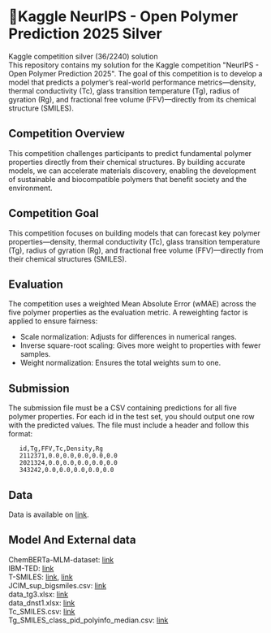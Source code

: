 # 🥈Kaggle NeurIPS - Open Polymer Prediction 2025 Silver

Kaggle competition silver (36/2240) solution<br>
This repository contains my solution for the Kaggle competition "NeurIPS - Open Polymer Prediction 2025". The goal of this competition is to develop a model that predicts a polymer’s real-world performance metrics—density, thermal conductivity (Tc), glass transition temperature (Tg), radius of gyration (Rg), and fractional free volume (FFV)—directly from its chemical structure (SMILES).

## Competition Overview

This competition challenges participants to predict fundamental polymer properties directly from their chemical structures. By building accurate models, we can accelerate materials discovery, enabling the development of sustainable and biocompatible polymers that benefit society and the environment.

## Competition Goal

This competition focuses on building models that can forecast key polymer properties—density, thermal conductivity (Tc), glass transition temperature (Tg), radius of gyration (Rg), and fractional free volume (FFV)—directly from their chemical structures (SMILES).

## Evaluation

The competition uses a weighted Mean Absolute Error (wMAE) across the five polymer properties as the evaluation metric. A reweighting factor is applied to ensure fairness:
* Scale normalization: Adjusts for differences in numerical ranges.
* Inverse square-root scaling: Gives more weight to properties with fewer samples.
* Weight normalization: Ensures the total weights sum to one.

## Submission

The submission file must be a CSV containing predictions for all five polymer properties. For each id in the test set, you should output one row with the predicted values. The file must include a header and follow this format:

```csv
   id,Tg,FFV,Tc,Density,Rg
   2112371,0.0,0.0,0.0,0.0,0.0
   2021324,0.0,0.0,0.0,0.0,0.0
   343242,0.0,0.0,0.0,0.0,0.0
```
## Data

Data is available on [link](https://www.kaggle.com/competitions/neurips-open-polymer-prediction-2025/data).

## Model And External data

ChemBERTa-MLM-dataset: [link](https://huggingface.co/DeepChem/ChemBERTa-77M-MLM/tree/main)<br>
IBM-TED: [link](https://huggingface.co/ibm-research/materials.selfies-ted)<br>
T-SMILES: [link](https://github.com/juanniwu/t-SMILES.git), [link](https://raw.githubusercontent.com/BiomedSciAI/r-BRICS)<br>
JCIM_sup_bigsmiles.csv: [link](https://springernature.figshare.com/articles/dataset/dataset_with_glass_transition_temperature/24219958?file=42507037)<br>
data_tg3.xlsx: [link](https://www.sciencedirect.com/science/article/pii/S2590159123000377#ec0005)<br>
data_dnst1.xlsx: [link](https://github.com/Duke-MatSci/ChemProps)<br>
Tc_SMILES.csv: [link](https://www.kaggle.com/datasets/minatoyukinaxlisa/tc-smiles)<br>
Tg_SMILES_class_pid_polyinfo_median.csv: [link](https://www.kaggle.com/datasets/fridaycode/tg-smiles-pid-polyinfo-class)


